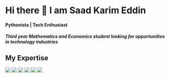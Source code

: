 # Hi there 👋 I am Saad Karim Eddin
#### Pythonista | Tech Enthusiast

##### Third year Mathematics and Economics student looking for opportunities in technology industries

## My Expertise

<span>
<img src="https://img.shields.io/badge/python%20-%2314354C.svg?&style=for-the-badge&logo=python&logoColor=white"/>
<img src="https://img.shields.io/badge/Microsoft_Excel-217346?style=for-the-badge&logo=microsoft-excel&logoColor=white" />
<img src="https://img.shields.io/badge/HTML5-E34F26?style=for-the-badge&logo=html5&logoColor=white" />
<img src="https://img.shields.io/badge/CSS3-1572B6?style=for-the-badge&logo=css3&logoColor=white" />
<img src="https://img.shields.io/badge/MySQL-00000F?style=for-the-badge&logo=mysql&logoColor=white" />
</span>


<img src="https://img.shields.io/badge/Machine_Learning-EA1D2C?&logoColor=white" />
